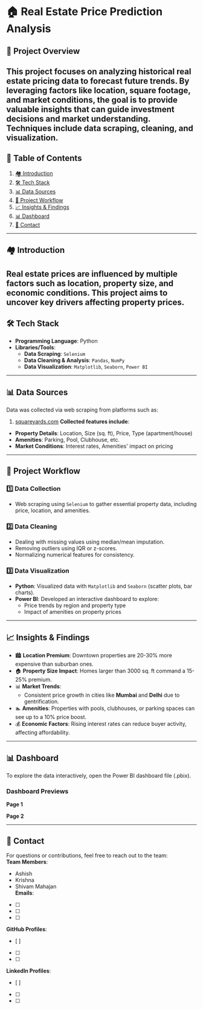 # 🏠 **Real Estate Price Prediction Analysis**

## 🏡 **Project Overview**  
This project focuses on analyzing historical real estate pricing data to forecast future trends. By leveraging factors like location, square footage, and market conditions, the goal is to provide valuable insights that can guide investment decisions and market understanding. Techniques include data scraping, cleaning, and visualization.
---
## 📑 **Table of Contents**  
1. [🏘️ Introduction](#introduction)  
2. [🛠️ Tech Stack](#tech-stack)  
3. [📊 Data Sources](#data-sources)  
4. [🔄 Project Workflow](#project-workflow)  
5. [📈 Insights & Findings](#insights--findings)  
6. [📊 Dashboard](#dashboard)  
7. [📧 Contact](#contact)  
---
## 🏘️ **Introduction**  
Real estate prices are influenced by multiple factors such as location, property size, and economic conditions. This project aims to uncover key drivers affecting property prices.
---
## 🛠️ **Tech Stack**  
- **Programming Language**: Python  
- **Libraries/Tools**:  
  - **Data Scraping**: `Selenium`  
  - **Data Cleaning & Analysis**: `Pandas`, `NumPy`  
  - **Data Visualization**: `Matplotlib`, `Seaborn`, `Power BI`  
---
## 📊 **Data Sources**  
Data was collected via web scraping from platforms such as:  
1. [squareyards.com](https://www.squareyards.com/)
**Collected features include**:  
- **Property Details**: Location, Size (sq. ft), Price, Type (apartment/house)  
- **Amenities**: Parking, Pool, Clubhouse, etc.  
- **Market Conditions**: Interest rates, Amenities' impact on pricing  
---
## 🔄 **Project Workflow**  
### 1️⃣ **Data Collection**  
- Web scraping using `Selenium` to gather essential property data, including price, location, and amenities.
### 2️⃣ **Data Cleaning**  
- Dealing with missing values using median/mean imputation.  
- Removing outliers using IQR or z-scores.  
- Normalizing numerical features for consistency.
### 3️⃣ **Data Visualization**  
- **Python**: Visualized data with `Matplotlib` and `Seaborn` (scatter plots, bar charts).  
- **Power BI**: Developed an interactive dashboard to explore:  
  - Price trends by region and property type  
  - Impact of amenities on property prices  
---
## 📈 **Insights & Findings**  
- 🏙️ **Location Premium**: Downtown properties are 20-30% more expensive than suburban ones.  
- 🏠 **Property Size Impact**: Homes larger than 3000 sq. ft command a 15-25% premium.  
- 📊 **Market Trends**:  
  - Consistent price growth in cities like **Mumbai** and **Delhi** due to gentrification.  
- 🏊 **Amenities**: Properties with pools, clubhouses, or parking spaces can see up to a 10% price boost.  
- 💰 **Economic Factors**: Rising interest rates can reduce buyer activity, affecting affordability.
---
## 📊 **Dashboard**  
To explore the data interactively, open the Power BI dashboard file (.pbix).
### **Dashboard Previews**  
**Page 1**  

**Page 2**  

---
## 📧 **Contact**  
For questions or contributions, feel free to reach out to the team:  
**Team Members**:  
- Ashish  
- Krishna  
- Shivam Mahajan  
**Emails**:  
- [ ]  
- [ ]  
- [ ]  
**GitHub Profiles**:  
- [ ]  
- [ ]  
- [ ]  
**LinkedIn Profiles**:  
- [ ]  
- [ ]  
- [ ] 
